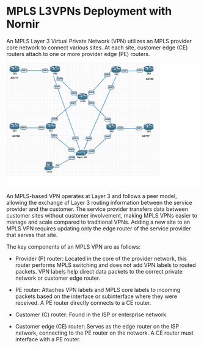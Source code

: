 # MPLS L3VPNs Deployment with Nornir

An MPLS Layer 3 Virtual Private Network (VPN) utilizes an MPLS provider core network to connect various sites. At each site, customer edge (CE) routers attach to one or more provider edge (PE) routers.

![topologoy](./topology/mpls-l3vpn.png)

An MPLS-based VPN operates at Layer 3 and follows a peer model, allowing the exchange of Layer 3 routing information between the service provider and the customer. The service provider transfers data between customer sites without customer involvement, making MPLS VPNs easier to manage and scale compared to traditional VPNs. Adding a new site to an MPLS VPN requires updating only the edge router of the service provider that serves that site.

The key components of an MPLS VPN are as follows:

* Provider (P) router: Located in the core of the provider network, this router performs MPLS switching and does not add VPN labels to routed packets. VPN labels help direct data packets to the correct private network or customer edge router.

* PE router: Attaches VPN labels and MPLS core labels to incoming packets based on the interface or subinterface where they were received. A PE router directly connects to a CE router.

* Customer (C) router: Found in the ISP or enterprise network.

* Customer edge (CE) router: Serves as the edge router on the ISP network, connecting to the PE router on the network. A CE router must interface with a PE router.